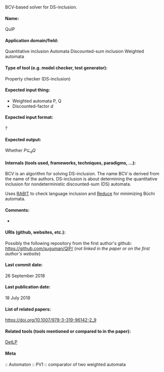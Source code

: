 BCV-based solver for DS-inclusion.

#### Name:
QuIP

#### Application domain/field:
Quantitative inclusion
Automata
Discounted-sum inclusion
Weighted automata

#### Type of tool (e.g. model checker, test generator):
Property checker (DS-inclusion)

#### Expected input thing:
- Weighted automata P, Q
- Discounted-factor $d$

#### Expected input format:
?

#### Expected output:
Whether $P \subseteq_d Q$

#### Internals (tools used, frameworks, techniques, paradigms, ...):
BCV is an algorithm for solving DS-inclusion. The name BCV is derived from the name of the authors.
DS-inclusion is about determining the quantitative inclusion for nondeterministic discounted-sum (DS) automata.

Uses [RABIT](../RABIT.md) to check language inclusion and [Reduce](../Reduce.md) for minimizing Büchi automata.

#### Comments:
-

#### URIs (github, websites, etc.):
Possibly the following repository from the first author's github: https://github.com/suguman/QIP/ (*not linked in the paper or on the first author's website*)

#### Last commit date:
26 September 2018

#### Last publication date:
18 July 2018

#### List of related papers:
https://doi.org/10.1007/978-3-319-96142-2_9

#### Related tools (tools mentioned or compared to in the paper):
[DetLP](../DetLP.md)

#### Meta
:: Automaton
:: PV1 :: comparator of two weighted automata